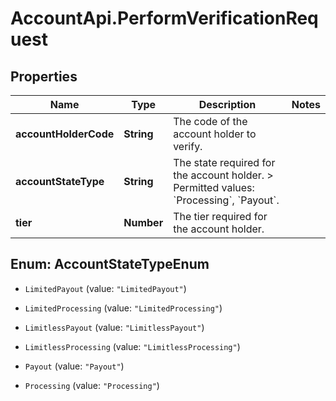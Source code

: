# AccountApi.PerformVerificationRequest

## Properties

Name | Type | Description | Notes
------------ | ------------- | ------------- | -------------
**accountHolderCode** | **String** | The code of the account holder to verify. | 
**accountStateType** | **String** | The state required for the account holder. &gt; Permitted values: &#x60;Processing&#x60;, &#x60;Payout&#x60;. | 
**tier** | **Number** | The tier required for the account holder. | 



## Enum: AccountStateTypeEnum


* `LimitedPayout` (value: `"LimitedPayout"`)

* `LimitedProcessing` (value: `"LimitedProcessing"`)

* `LimitlessPayout` (value: `"LimitlessPayout"`)

* `LimitlessProcessing` (value: `"LimitlessProcessing"`)

* `Payout` (value: `"Payout"`)

* `Processing` (value: `"Processing"`)




